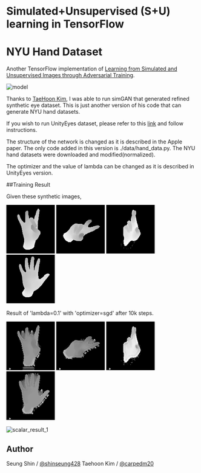 # Simulated+Unsupervised (S+U) learning in TensorFlow
# NYU Hand Dataset

Another TensorFlow implementation of [Learning from Simulated and Unsupervised Images through Adversarial Training](https://arxiv.org/abs/1612.07828).

![model](./assets/SimGAN.png)

Thanks to [TaeHoon Kim](http://carpedm20.github.io), I was able to run simGAN that generated refined synthetic eye dataset.
This is just another version of his code that can generate NYU hand datasets.

If you wish to run UnityEyes dataset, please refer to this [link](https://github.com/carpedm20/simulated-unsupervised-tensorflow) and follow instructions.

The structure of the network is changed as it is described in the Apple paper. 
The only code added in this version is ./data/hand_data.py.
The NYU hand datasets were downloaded and modified(normalized). 

The optimizer and the value of lambda can be changed as it is described in UnityEyes version.


##Training Result

Given these synthetic images,

![NYU_hand1](./results/synt_1.png)
![NYU_hand2](./results/synt_2.png)
![NYU_hand3](./results/synt_3.png)
![NYU_hand4](./results/synt_4.png)

Result of 'lambda=0.1' with 'optimizer=sgd' after 10k steps.

![NYU_hand5](./results/refined_1.png)
![NYU_hand6](./results/refined_2.png)
![NYU_hand7](./results/refined_3.png)
![NYU_hand8](./results/refined_4.png)

![scalar_result_1](./results/scalar_result_1.png)




## Author

Seung Shin / [@shinseung428](http://shinseung428.github.io)
Taehoon Kim / [@carpedm20](http://carpedm20.github.io)

